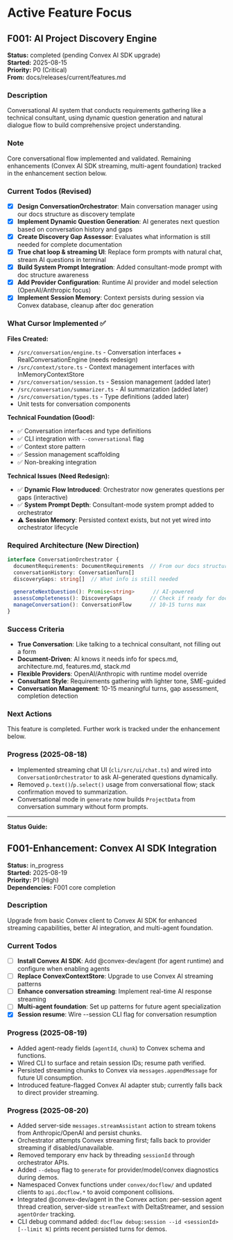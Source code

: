 # Active Feature Focus

## F001: AI Project Discovery Engine
**Status:** completed (pending Convex AI SDK upgrade)  
**Started:** 2025-08-15  
**Priority:** P0 (Critical)  
**From:** docs/releases/current/features.md

### Description
Conversational AI system that conducts requirements gathering like a technical consultant, using dynamic question generation and natural dialogue flow to build comprehensive project understanding.

### Note
Core conversational flow implemented and validated. Remaining enhancements (Convex AI SDK streaming, multi-agent foundation) tracked in the enhancement section below.

### Current Todos (Revised)
- [x] **Design ConversationOrchestrator**: Main conversation manager using our docs structure as discovery template
- [x] **Implement Dynamic Question Generation**: AI generates next question based on conversation history and gaps  
- [x] **Create Discovery Gap Assessor**: Evaluates what information is still needed for complete documentation
- [x] **True chat loop & streaming UI**: Replace form prompts with natural chat, stream AI questions in terminal
- [x] **Build System Prompt Integration**: Added consultant-mode prompt with doc structure awareness
- [x] **Add Provider Configuration**: Runtime AI provider and model selection (OpenAI/Anthropic focus)
- [x] **Implement Session Memory**: Context persists during session via Convex database, cleanup after doc generation

### What Cursor Implemented ✅
**Files Created:**
- `/src/conversation/engine.ts` - Conversation interfaces + RealConversationEngine (needs redesign)
- `/src/context/store.ts` - Context management interfaces with InMemoryContextStore  
- `/src/conversation/session.ts` - Session management (added later)
- `/src/conversation/summarizer.ts` - AI summarization (added later)
- `/src/conversation/types.ts` - Type definitions (added later)
- Unit tests for conversation components

**Technical Foundation (Good):**
- ✅ Conversation interfaces and type definitions
- ✅ CLI integration with `--conversational` flag
- ✅ Context store pattern
- ✅ Session management scaffolding
- ✅ Non-breaking integration

**Technical Issues (Need Redesign):**
- ✅ **Dynamic Flow Introduced**: Orchestrator now generates questions per gaps (interactive)
- ✅ **System Prompt Depth**: Consultant-mode system prompt added to orchestrator
- ⚠️ **Session Memory**: Persisted context exists, but not yet wired into orchestrator lifecycle

### Required Architecture (New Direction)
```typescript
interface ConversationOrchestrator {
  documentRequirements: DocumentRequirements  // From our docs structure
  conversationHistory: ConversationTurn[]
  discoveryGaps: string[]  // What info is still needed
  
  generateNextQuestion(): Promise<string>      // AI-powered
  assessCompleteness(): DiscoveryGaps         // Check if ready for docs
  manageConversation(): ConversationFlow      // 10-15 turns max
}
```

### Success Criteria
- **True Conversation**: Like talking to a technical consultant, not filling out a form
- **Document-Driven**: AI knows it needs info for specs.md, architecture.md, features.md, stack.md  
- **Flexible Providers**: OpenAI/Anthropic with runtime model override
- **Consultant Style**: Requirements gathering with lighter tone, SME-guided
- **Conversation Management**: 10-15 meaningful turns, gap assessment, completion detection

### Next Actions
This feature is completed. Further work is tracked under the enhancement below.

### Progress (2025-08-18)
- Implemented streaming chat UI (`cli/src/ui/chat.ts`) and wired into `ConversationOrchestrator` to ask AI-generated questions dynamically.
- Removed `p.text()`/`p.select()` usage from conversational flow; stack confirmation moved to summarization.
- Conversational mode in `generate` now builds `ProjectData` from conversation summary without form prompts.

---

**Status Guide:**
## F001-Enhancement: Convex AI SDK Integration
**Status:** in_progress  
**Started:** 2025-08-19  
**Priority:** P1 (High)  
**Dependencies:** F001 core completion

### Description
Upgrade from basic Convex client to Convex AI SDK for enhanced streaming capabilities, better AI integration, and multi-agent foundation.

### Current Todos
- [ ] **Install Convex AI SDK**: Add @convex-dev/agent (for agent runtime) and configure when enabling agents
- [ ] **Replace ConvexContextStore**: Upgrade to use Convex AI streaming patterns
- [ ] **Enhance conversation streaming**: Implement real-time AI response streaming
- [ ] **Multi-agent foundation**: Set up patterns for future agent specialization
- [x] **Session resume**: Wire --session CLI flag for conversation resumption

### Progress (2025-08-19)
- Added agent-ready fields (`agentId`, `chunk`) to Convex schema and functions.
- Wired CLI to surface and retain session IDs; resume path verified.
- Persisted streaming chunks to Convex via `messages.appendMessage` for future UI consumption.
- Introduced feature-flagged Convex AI adapter stub; currently falls back to direct provider streaming.

### Progress (2025-08-20)
- Added server-side `messages.streamAssistant` action to stream tokens from Anthropic/OpenAI and persist chunks.
- Orchestrator attempts Convex streaming first; falls back to provider streaming if disabled/unavailable.
- Removed temporary env hack by threading `sessionId` through orchestrator APIs.
- Added `--debug` flag to `generate` for provider/model/convex diagnostics during demos.
 - Namespaced Convex functions under `convex/docflow/` and updated clients to `api.docflow.*` to avoid component collisions.
 - Integrated @convex-dev/agent in the Convex action: per-session agent thread creation, server-side `streamText` with DeltaStreamer, and session `agentOrder` tracking.
 - CLI debug command added: `docflow debug:session --id <sessionId> [--limit N]` prints recent persisted turns for demos.